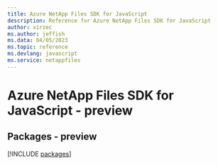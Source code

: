 ```yaml
---
title: Azure NetApp Files SDK for JavaScript
description: Reference for Azure NetApp Files SDK for JavaScript
author: xirzec
ms.author: jeffish
ms.data: 04/05/2023
ms.topic: reference
ms.devlang: javascript
ms.service: netappfiles
---
```

# Azure NetApp Files SDK for JavaScript - preview
## Packages - preview
[!INCLUDE [packages](netapp-files-index.md)]
